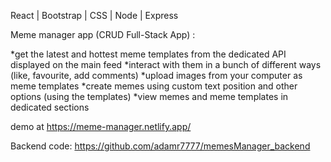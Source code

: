 

React | Bootstrap | CSS | Node | Express

Meme manager app (CRUD Full-Stack App) :

*get the latest and hottest meme templates from the dedicated API displayed on the main feed *interact with them in a bunch of different ways (like, favourite, add comments) *upload images from your computer as meme templates *create memes using custom text position and other options (using the templates) *view memes and meme templates in dedicated sections

demo at https://meme-manager.netlify.app/

Backend code: https://github.com/adamr7777/memesManager_backend
